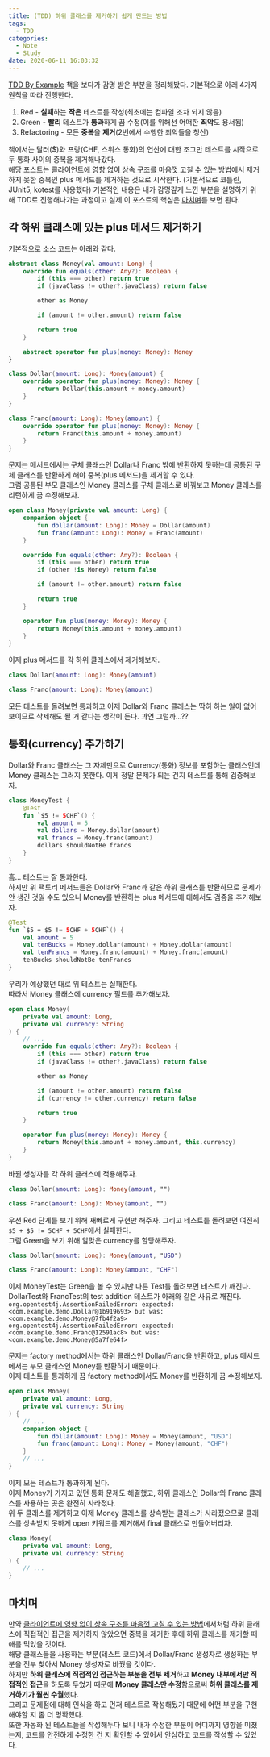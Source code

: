 ```yaml
---
title: (TDD) 하위 클래스를 제거하기 쉽게 만드는 방법
tags:
  - TDD
categories:
  - Note
  - Study
date: 2020-06-11 16:03:32
---
```


[TDD By Example](https://book.naver.com/bookdb/book_detail.nhn?bid=7443642) 책을 보다가 감명 받은 부분을 정리해봤다.
기본적으로 아래 4가지 원칙을 따라 진행한다.
1. Red - **실패**하는 **작은** 테스트를 작성(최초에는 컴파일 조차 되지 않음)
2. Green - **빨리** 테스트가 **통과**하게 끔 수정(이를 위해선 어떠한 **죄악**도 용서됨)
3. Refactoring - 모든 **중복**을 **제거**(2번에서 수행한 죄악들을 청산)

책에서는 달러($)와 프랑(CHF, 스위스 통화)의 연산에 대한 조그만 테스트를 시작으로 두 통화 사이의 중복을 제거해나갔다.  
해당 포스트는 [클라이언트에 영향 없이 상속 구조를 마음껏 고칠 수 있는 방법](/2020/06/09/change-inheritance-hierarchy-without-affecting-client)에서 제거하지 못한 중복인 plus 메서드를 제거하는 것으로 시작한다. 
(기본적으로 코틀린, JUnit5, kotest를 사용했다)
기본적인 내용은 내가 감명깊게 느낀 부분을 설명하기 위해 TDD로 진행해나가는 과정이고 실제 이 포스트의 핵심은 [마치며](#마치며)를 보면 된다.

## 각 하위 클래스에 있는 plus 메서드 제거하기
기본적으로 소스 코드는 아래와 같다.
```kotlin
abstract class Money(val amount: Long) {
    override fun equals(other: Any?): Boolean {
        if (this === other) return true
        if (javaClass != other?.javaClass) return false

        other as Money

        if (amount != other.amount) return false

        return true
    }

    abstract operator fun plus(money: Money): Money
}
```

```kotlin
class Dollar(amount: Long): Money(amount) {
    override operator fun plus(money: Money): Money {
        return Dollar(this.amount + money.amount)
    }
}
```

```kotlin
class Franc(amount: Long): Money(amount) {
    override operator fun plus(money: Money): Money {
        return Franc(this.amount + money.amount)
    }
}
```

문제는 메서드에서는 구체 클래스인 Dollar나 Franc 밖에 반환하지 못하는데 공통된 구체 클래스를 반환하게 해야 중복(plus 메서드)을 제거할 수 있다.  
그럼 공통된 부모 클래스인 Money 클래스를 구체 클래스로 바꿔보고 Money 클래스를 리턴하게 끔 수정해보자.
```kotlin
open class Money(private val amount: Long) {
    companion object {
        fun dollar(amount: Long): Money = Dollar(amount)
        fun franc(amount: Long): Money = Franc(amount)
    }

    override fun equals(other: Any?): Boolean {
        if (this === other) return true
        if (other !is Money) return false

        if (amount != other.amount) return false

        return true
    }

    operator fun plus(money: Money): Money {
        return Money(this.amount + money.amount)
    }
}
```

이제 plus 메서드를 각 하위 클래스에서 제거해보자.
```kotlin
class Dollar(amount: Long): Money(amount)
```

```kotlin
class Franc(amount: Long): Money(amount)
```

모든 테스트를 돌려보면 통과하고 이제 Dollar와 Franc 클래스는 딱히 하는 일이 없어보이므로 삭제해도 될 거 같다는 생각이 든다.
과연 그럴까...??

## 통화(currency) 추가하기
Dollar와 Franc 클래스는 그 자체만으로 Currency(통화) 정보를 포함하는 클래스인데 Money 클래스는 그러지 못한다.
이게 정말 문제가 되는 건지 테스트를 통해 검증해보자.
```kotlin
class MoneyTest {
    @Test
    fun `$5 != 5CHF`() {
        val amount = 5
        val dollars = Money.dollar(amount)
        val francs = Money.franc(amount)
        dollars shouldNotBe francs
    }
}
```

흠... 테스트는 잘 통과한다.  
하지만 위 팩토리 메서드들은 Dollar와 Franc과 같은 하위 클래스를 반환하므로 문제가 안 생긴 것일 수도 있으니 Money를 반환하는 plus 메서드에 대해서도 검증을 추가해보자.

```kotlin
@Test
fun `$5 + $5 != 5CHF + 5CHF`() {
    val amount = 5
    val tenBucks = Money.dollar(amount) + Money.dollar(amount)
    val tenFrancs = Money.franc(amount) + Money.franc(amount)
    tenBucks shouldNotBe tenFrancs
}
```
우리가 예상했던 대로 위 테스트는 실패한다.  
따라서 Money 클래스에 currency 필드를 추가해보자.
```kotlin
open class Money(
    private val amount: Long,
    private val currency: String
) { 
    // ...
    override fun equals(other: Any?): Boolean {
        if (this === other) return true
        if (javaClass != other?.javaClass) return false

        other as Money

        if (amount != other.amount) return false
        if (currency != other.currency) return false

        return true
    }

    operator fun plus(money: Money): Money {
        return Money(this.amount + money.amount, this.currency)
    }
}
```

바뀐 생성자를 각 하위 클래스에 적용해주자.
```kotlin
class Dollar(amount: Long): Money(amount, "")
```

```kotlin
class Franc(amount: Long): Money(amount, "")
```
우선 Red 단계를 보기 위해 재빠르게 구현만 해주자.
그리고 테스트를 돌려보면 여전히 `$5 + $5 != 5CHF + 5CHF`에서 실패한다.  
그럼 Green을 보기 위해 알맞은 currency를 할당해주자.

```kotlin
class Dollar(amount: Long): Money(amount, "USD")
```

```kotlin
class Franc(amount: Long): Money(amount, "CHF")
```

이제 MoneyTest는 Green을 볼 수 있지만 다른 Test를 돌려보면 테스트가 깨진다.  
DollarTest와 FrancTest의 test addition 테스트가 아래와 같은 사유로 깨진다.  
`org.opentest4j.AssertionFailedError: expected:<com.example.demo.Dollar@1b919693> but was:<com.example.demo.Money@7fb4f2a9>`  
`org.opentest4j.AssertionFailedError: expected:<com.example.demo.Franc@12591ac8> but was:<com.example.demo.Money@5a7fe64f>`

문제는 factory method에서는 하위 클래스인 Dollar/Franc을 반환하고, plus 메서드에서는 부모 클래스인 Money를 반환하기 때문이다.  
이제 테스트를 통과하게 끔 factory method에서도 Money를 반환하게 끔 수정해보자.
```kotlin
open class Money(
    private val amount: Long,
    private val currency: String
) {
    // ...
    companion object {
        fun dollar(amount: Long): Money = Money(amount, "USD")
        fun franc(amount: Long): Money = Money(amount, "CHF")
    }
    // ...
}
```

이제 모든 테스트가 통과하게 된다.  
이제 Money가 가지고 있던 통화 문제도 해결했고, 하위 클래스인 Dollar와 Franc 클래스를 사용하는 곳은 완전히 사라졌다.  
위 두 클래스를 제거하고 이제 Money 클래스를 상속받는 클래스가 사라졌으므로 클래스를 상속받지 못하게 open 키워드를 제거해서 final 클래스로 만들어버리자.  
```kotlin
class Money(
    private val amount: Long,
    private val currency: String
) {
    // ...
}
```

## 마치며
만약 [클라이언트에 영향 없이 상속 구조를 마음껏 고칠 수 있는 방법](/2020/06/09/change-inheritance-hierarchy-without-affecting-client)에서처럼 하위 클래스에 직접적인 접근을 제거하지 않았으면 중복을 제거한 후에 하위 클래스를 제거할 때 애를 먹었을 것이다.  
해당 클래스들을 사용하는 부분(테스트 코드)에서 Dollar/Franc 생성자로 생성하는 부분을 전부 찾아서 Money 생성자로 바꿨을 것이다.  
하지만 **하위 클래스에 직접적인 접근하는 부분을 전부 제거**하고 **Money 내부에서만 직접적인 접근**을 하도록 두었기 때문에 **Money 클래스만 수정**함으로써 **하위 클래스를 제거하기가 훨씬 수월**했다.  
그리고 문제점에 대해 인식을 하고 먼저 테스트로 작성해뒀기 때문에 어떤 부분을 구현해야할 지 좀 더 명확했다.  
또한 자동화 된 테스트들을 작성해두다 보니 내가 수정한 부분이 어디까지 영향을 미쳤는지, 코드를 안전하게 수정한 건 지 확인할 수 있어서 안심하고 코드를 작성할 수 있었다.
